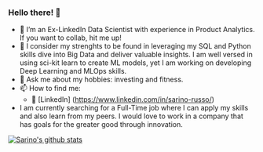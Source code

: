 ### Hello there! 👋


- 🔭 I’m an Ex-LinkedIn Data Scientist with experience in Product Analytics. If you want to collab, hit me up!
- 🌱 I consider my strenghts to be found in leveraging my SQL and Python skills dive into Big Data and deliver valuable insights. I am well versed in using sci-kit learn to create ML models, yet I am working on developing Deep Learning and MLOps skills.
- 💬 Ask me about my hobbies: investing and fitness.
- 📫 How to find me: 
   - :office: [LinkedIn]
   (https://www.linkedin.com/in/sarino-russo/)
- I am currently searching for a Full-Time job where I can apply my skills and also learn from my peers. I would love to work in a company that has goals for the greater good through innovation.

[![Sarino's github stats](https://github-readme-stats.vercel.app/api?username=sarino5&count_private=true&show_icons=true&theme=radical&hide_rank=false)](https://github.com/sarino5/github-readme-stats)
